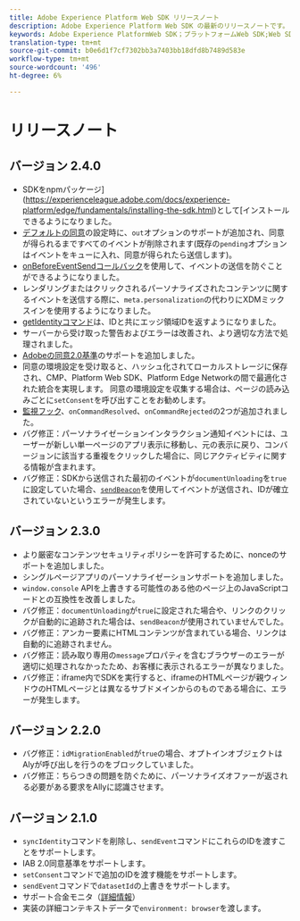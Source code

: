 ```yaml
---
title: Adobe Experience Platform Web SDK リリースノート
description: Adobe Experience Platform Web SDK の最新のリリースノートです。
keywords: Adobe Experience PlatformWeb SDK；プラットフォームWeb SDK;Web SDK；リリースノート；
translation-type: tm+mt
source-git-commit: b0e6d1f7cf7302bb3a7403bb18dfd8b7489d583e
workflow-type: tm+mt
source-wordcount: '496'
ht-degree: 6%

---
```



# リリースノート

## バージョン 2.4.0

* SDKをnpmパッケージ](https://experienceleague.adobe.com/docs/experience-platform/edge/fundamentals/installing-the-sdk.html)として[インストールできるようになりました。
* [デフォルトの同意](https://experienceleague.adobe.com/docs/experience-platform/edge/fundamentals/configuring-the-sdk.html#default-consent)の設定時に、`out`オプションのサポートが追加され、同意が得られるまですべてのイベントが削除されます(既存の`pending`オプションはイベントをキューに入れ、同意が得られたら送信します)。
* [onBeforeEventSendコールバック](https://experienceleague.adobe.com/docs/experience-platform/edge/fundamentals/configuring-the-sdk.html#onbeforeeventsend)を使用して、イベントの送信を防ぐことができるようになりました。
* レンダリングまたはクリックされるパーソナライズされたコンテンツに関するイベントを送信する際に、`meta.personalization`の代わりにXDMミックスインを使用するようになりました。
* [getIdentityコマンド](https://experienceleague.adobe.com/docs/experience-platform/edge/identity/overview.html#retrieving-the-visitor-id)は、IDと共にエッジ領域IDを返すようになりました。
* サーバーから受け取った警告およびエラーは改善され、より適切な方法で処理されました。
* [Adobeの同意2.0基準](https://experienceleague.adobe.com/docs/experience-platform/edge/consent/supporting-consent.html?communicating-consent-preferences-via-the-adobe-standard)のサポートを追加しました。
* 同意の環境設定を受け取ると、ハッシュ化されてローカルストレージに保存され、CMP、Platform Web SDK、Platform Edge Networkの間で最適化された統合を実現します。 同意の環境設定を収集する場合は、ページの読み込みごとに`setConsent`を呼び出すことをお勧めします。
* [監視フック](https://github.com/adobe/alloy/wiki/Monitoring-Hooks)、`onCommandResolved`、`onCommandRejected`の2つが追加されました。
* バグ修正：パーソナライゼーションインタラクション通知イベントには、ユーザーが新しい単一ページのアプリ表示に移動し、元の表示に戻り、コンバージョンに該当する重複をクリックした場合に、同じアクティビティに関する情報が含まれます。
* バグ修正：SDKから送信された最初のイベントが`documentUnloading`を`true`に設定していた場合、[`sendBeacon`](https://developer.mozilla.org/ja-JP/docs/Web/API/Navigator/sendBeacon)を使用してイベントが送信され、IDが確立されていないというエラーが発生します。

## バージョン 2.3.0

* より厳密なコンテンツセキュリティポリシーを許可するために、nonceのサポートを追加しました。
* シングルページアプリのパーソナライゼーションサポートを追加しました。
* `window.console` APIを上書きする可能性のある他のページ上のJavaScriptコードとの互換性を改善しました。
* バグ修正：`documentUnloading`が`true`に設定された場合や、リンクのクリックが自動的に追跡された場合は、`sendBeacon`が使用されていませんでした。
* バグ修正：アンカー要素にHTMLコンテンツが含まれている場合、リンクは自動的に追跡されません。
* バグ修正：読み取り専用の`message`プロパティを含むブラウザーのエラーが適切に処理されなかったため、お客様に表示されるエラーが異なりました。
* バグ修正：iframe内でSDKを実行すると、iframeのHTMLページが親ウィンドウのHTMLページとは異なるサブドメインからのものである場合に、エラーが発生します。

## バージョン 2.2.0

* バグ修正：`idMigrationEnabled`が`true`の場合、オプトインオブジェクトはAlyが呼び出しを行うのをブロックしていました。
* バグ修正：ちらつきの問題を防ぐために、パーソナライズオファーが返される必要がある要求をAllyに認識させます。

## バージョン 2.1.0

* `syncIdentity`コマンドを削除し、`sendEvent`コマンドにこれらのIDを渡すことをサポートします。
* IAB 2.0同意基準をサポートします。
* `setConsent`コマンドで追加のIDを渡す機能をサポートします。
* `sendEvent`コマンドで`datasetId`の上書きをサポートします。
* サポート合金モニタ（[詳細情報](https://github.com/adobe/alloy/wiki/Monitoring-Hooks)）
* 実装の詳細コンテキストデータで`environment: browser`を渡します。
